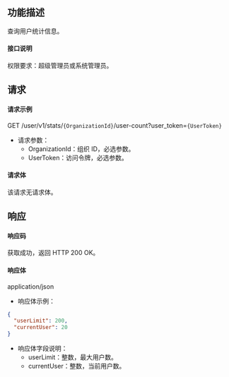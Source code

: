 ## 功能描述

查询用户统计信息。

#### 接口说明

权限要求：超级管理员或系统管理员。

## 请求

#### 请求示例

GET /user/v1/stats/`{OrganizationId}`/user-count?user_token=`{UserToken}`

- 请求参数：
  - OrganizationId：组织 ID，必选参数。
  - UserToken：访问令牌，必选参数。
  
#### 请求体

该请求无请求体。

## 响应

#### 响应码

获取成功，返回 HTTP 200 OK。

#### 响应体

application/json

- 响应体示例：

```json
{
  "userLimit": 200,
  "currentUser": 20
}
```

- 响应体字段说明：
  - userLimit：整数，最大用户数。
  - currentUser：整数，当前用户数。
